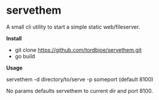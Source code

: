 # servethem
A small cli utility to start a simple static web/fileserver.

**Install**
- git clone https://github.com/tordbjoe/servethem.git
- go build 

**Usage**

servethem -d directory/to/serve -p someport (default 8100)

No params defaults servethem to current dir and port 8100.

